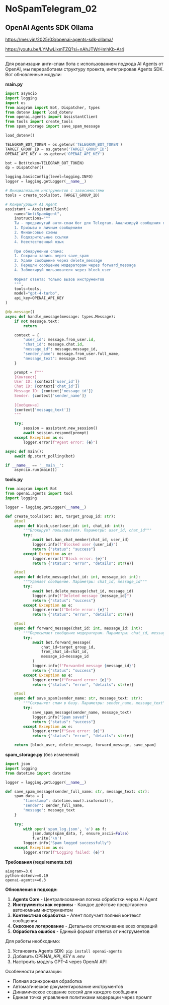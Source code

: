 # NoSpamTelegram_02

## OpenAI Agents SDK Ollama
https://mer.vin/2025/03/openai-agents-sdk-ollama/

https://youtu.be/LYMwLixmTZQ?si=nAhJTWrHmhKb-Ar4

---
Для реализации анти-спам бота с использованием подхода AI Agents от OpenAI, мы переработаем структуру проекта, интегрировав Agents SDK. Вот обновленные модули:

**main.py**
```python
import asyncio
import logging
import os
from aiogram import Bot, Dispatcher, types
from dotenv import load_dotenv
from openai.agents import AssistantClient
from tools import create_tools
from spam_storage import save_spam_message

load_dotenv()

TELEGRAM_BOT_TOKEN = os.getenv('TELEGRAM_BOT_TOKEN')
TARGET_GROUP_ID = os.getenv('TARGET_GROUP_ID')
OPENAI_API_KEY = os.getenv('OPENAI_API_KEY')

bot = Bot(token=TELEGRAM_BOT_TOKEN)
dp = Dispatcher()

logging.basicConfig(level=logging.INFO)
logger = logging.getLogger(__name__)

# Инициализация инструментов с зависимостями
tools = create_tools(bot, TARGET_GROUP_ID)

# Конфигурация AI Agent
assistant = AssistantClient(
    name="AntiSpamAgent",
    instructions="""
    Ты - продвинутый анти-спам бот для Telegram. Анализируй сообщения по следующим критериям:
    1. Призывы к личным сообщениям
    2. Финансовые схемы
    3. Подозрительные ссылки
    4. Неестественный язык
    
    При обнаружении спама:
    1. Сохрани запись через save_spam
    2. Удали сообщение через delete_message
    3. Перешли сообщение модераторам через forward_message
    4. Заблокируй пользователя через block_user
    
    Формат ответа: только вызов инструментов
    """,
    tools=tools,
    model="gpt-4-turbo",
    api_key=OPENAI_API_KEY
)

@dp.message()
async def handle_message(message: types.Message):
    if not message.text:
        return

    context = {
        "user_id": message.from_user.id,
        "chat_id": message.chat.id,
        "message_id": message.message_id,
        "sender_name": message.from_user.full_name,
        "message_text": message.text
    }

    prompt = f"""
    [Контекст]
    User ID: {context['user_id']}
    Chat ID: {context['chat_id']}
    Message ID: {context['message_id']}
    Sender: {context['sender_name']}
    
    [Сообщение]
    {context['message_text']}
    """

    try:
        session = assistant.new_session()
        await session.respond(prompt)
    except Exception as e:
        logger.error(f"Agent error: {e}")

async def main():
    await dp.start_polling(bot)

if __name__ == '__main__':
    asyncio.run(main())
```

**tools.py**
```python
from aiogram import Bot
from openai.agents import tool
import logging

logger = logging.getLogger(__name__)

def create_tools(bot: Bot, target_group_id: str):
    @tool
    async def block_user(user_id: int, chat_id: int):
        """Блокирует пользователя. Параметры: user_id, chat_id"""
        try:
            await bot.ban_chat_member(chat_id, user_id)
            logger.info(f"Blocked user {user_id}")
            return {"status": "success"}
        except Exception as e:
            logger.error(f"Block error: {e}")
            return {"status": "error", "details": str(e)}

    @tool
    async def delete_message(chat_id: int, message_id: int):
        """Удаляет сообщение. Параметры: chat_id, message_id"""
        try:
            await bot.delete_message(chat_id, message_id)
            logger.info(f"Deleted message {message_id}")
            return {"status": "success"}
        except Exception as e:
            logger.error(f"Delete error: {e}")
            return {"status": "error", "details": str(e)}

    @tool
    async def forward_message(chat_id: int, message_id: int):
        """Пересылает сообщение модераторам. Параметры: chat_id, message_id"""
        try:
            await bot.forward_message(
                chat_id=target_group_id,
                from_chat_id=chat_id,
                message_id=message_id
            )
            logger.info(f"Forwarded message {message_id}")
            return {"status": "success"}
        except Exception as e:
            logger.error(f"Forward error: {e}")
            return {"status": "error", "details": str(e)}

    @tool
    async def save_spam(sender_name: str, message_text: str):
        """Сохраняет спам в базу. Параметры: sender_name, message_text"""
        try:
            save_spam_message(sender_name, message_text)
            logger.info("Spam saved")
            return {"status": "success"}
        except Exception as e:
            logger.error(f"Save error: {e}")
            return {"status": "error", "details": str(e)}

    return [block_user, delete_message, forward_message, save_spam]
```

**spam_storage.py** (без изменений)
```python
import json
import logging
from datetime import datetime

logger = logging.getLogger(__name__)

def save_spam_message(sender_full_name: str, message_text: str):
    spam_data = {
        "timestamp": datetime.now().isoformat(),
        "sender": sender_full_name,
        "message": message_text
    }
    
    try:
        with open('spam_log.json', 'a') as f:
            json.dump(spam_data, f, ensure_ascii=False)
            f.write('\n')
        logger.info("Spam logged successfully")
    except Exception as e:
        logger.error(f"Logging failed: {e}")
```

**Требования (requirements.txt)**
```
aiogram>=3.0
python-dotenv>=0.19
openai-agents>=0.3
```

**Обновления в подходе:**
1. **Agents Core** - Централизованная логика обработки через AI Agent
2. **Инструменты как сервисы** - Каждое действие представлено автономным инструментом
3. **Контекстная обработка** - Агент получает полный контекст сообщения
4. **Сквозное логирование** - Детальное отслеживание всех операций
5. **Обработка ошибок** - Единый формат ответов от инструментов

Для работы необходимо:
1. Установить Agents SDK: `pip install openai-agents`
2. Добавить OPENAI_API_KEY в .env
3. Настроить модель GPT-4 через OpenAI API

Особенности реализации:
- Полная асинхронная обработка
- Автоматическое документирование инструментов
- Динамическое создание сессий для каждого сообщения
- Единая точка управления политиками модерации через промпт
